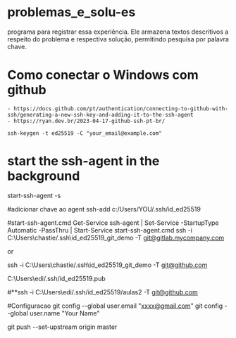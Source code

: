 

# problemas_e_solu-es
programa para registrar essa  experiência. Ele armazena textos descritivos a respeito do problema e  respectiva solução, permitindo pesquisa por palavra chave.


# Como conectar o Windows com github
    - https://docs.github.com/pt/authentication/connecting-to-github-with-ssh/generating-a-new-ssh-key-and-adding-it-to-the-ssh-agent
    - https://ryan.dev.br/2023-04-17-github-ssh-pt-br/

    ssh-keygen -t ed25519 -C "your_email@example.com"

# start the ssh-agent in the background
start-ssh-agent -s


#adicionar chave ao agent
ssh-add c:/Users/YOU/.ssh/id_ed25519

#start-ssh-agent.cmd
Get-Service ssh-agent | Set-Service -StartupType Automatic -PassThru | Start-Service
start-ssh-agent.cmd
ssh -i C:\Users\chastie/.ssh\id_ed25519_git_demo -T git@gitlab.mycompany.com

or

ssh -i C:\Users\chastie/.ssh\id_ed25519_git_demo -T git@github.com


C:\Users\edi/.ssh/id_ed25519.pub


#**ssh -i C:\Users\edi/.ssh/id_ed25519/aulas2 -T git@github.com


#Configuracao
  git config --global user.email "xxxx@gmail.com"
  git config --global user.name "Your Name"

 git push --set-upstream origin master





